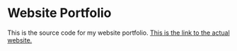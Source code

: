# Website Portfolio

This is the source code for my website portfolio. [This is the link to the actual website.](http://reltaher.github.io)
